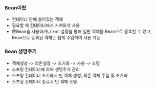 ### Bean이란
- 컨테이너 안에 들어있는 객체
- 필요할 때 컨테이너에서 가져와섯 사용
- @Bean을 사용하거나 xml 설정을 통해 일반 객체를 Bean으로 등록할 수 있고, Bean으로 등록된 객체는 쉽게 주입하여 사용 가능

### Bean 생명주기
- 객체생성 -> 의존설정 -> 초기화 -> 사용 -> 소멸
- 스프링 컨테이너에 의해 생명주기 관리
- 스프링 컨테이너 초기화시 빈 객체 생성, 의존 객체 주입 및 초기화
- 스프링 컨테이너 종료시 빈 객체 소멸
